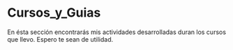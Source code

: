 # Cursos_y_Guias
En ésta sección encontrarás mis actividades desarrolladas duran los cursos que llevo. Espero te sean de utilidad.
